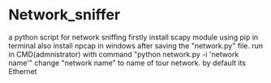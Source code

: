 # Network_sniffer
a python script for network sniffing
firstly install scapy module using pip in terminal
also install npcap in windows
after saving the "network.py" file. run in CMD(admnistrator) with command "python network.py -i 'network name'"
change "network name" to name of tour network. by default its Ethernet
